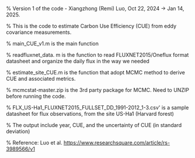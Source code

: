 % Version 1 of the code - Xiangzhong (Remi) Luo, Oct 22, 2024 -> Jan 14, 2025.

% This is the code to estimate Carbon Use Efficiency (CUE) from eddy covariance measurements.

% main_CUE_v1.m is the main function

% readfluxnet_data. m is the function to read FLUXNET2015/Oneflux format datasheet and organize the daily flux in the way we needed

% estimate_site_CUE.m is the function that adopt MCMC method to derive CUE and associated metrics.

% mcmcstat-master.zip is the 3rd party package for MCMC. Need to UNZIP before running the code.

% FLX_US-Ha1_FLUXNET2015_FULLSET_DD_1991-2012_1-3.csv' is a sample datasheet for flux observations, from the site US-Ha1 (Harvard forest)

% The output include year, CUE, and the uncertainty of CUE (in standard deviation)

% Reference: Luo et al. https://www.researchsquare.com/article/rs-3989566/v1
